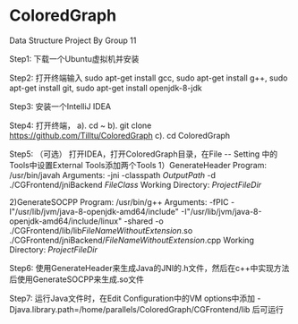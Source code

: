 # ColoredGraph
Data Structure Project By Group 11


Step1:
下载一个Ubuntu虚拟机并安装

Step2:
打开终端输入 sudo apt-get install gcc, sudo apt-get install g++, sudo apt-get install git, sudo apt-get install openjdk-8-jdk

Step3:
安装一个IntelliJ IDEA

Step4:
打开终端， 
a). cd ~
b). git clone https://github.com/Tilltu/ColoredGraph
c). cd ColoredGraph

Step5:
（可选）
打开IDEA，打开ColoredGraph目录，在File -- Setting 中的Tools中设置External Tools添加两个Tools
1）GenerateHeader
Program: /usr/bin/javah
Arguments: -jni -classpath $OutputPath$ -d ./CGFrontend/jniBackend $FileClass$
Working Directory: $ProjectFileDir$

2)GenerateSOCPP
Program: /usr/bin/g++
Arguments: -fPIC -I"/usr/lib/jvm/java-8-openjdk-amd64/include" -I"/usr/lib/jvm/java-8-openjdk-amd64/include/linux" -shared -o ./CGFrontend/lib/lib$FileNameWithoutExtension$.so ./CGFrontend/jniBackend/$FileNameWithoutExtension$.cpp
Working Directory: $ProjectFileDir$

Step6:
使用GenerateHeader来生成Java的JNI的.h文件，然后在c++中实现方法后使用GenerateSOCPP来生成.so文件

Step7:
运行Java文件时，在Edit Configuration中的VM options中添加 -Djava.library.path=/home/parallels/ColoredGraph/CGFrontend/lib 后可运行

